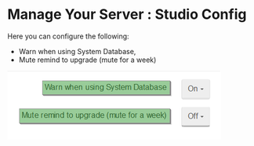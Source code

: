 # Manage Your Server : Studio Config

Here you can configure the following:

- Warn when using System Database,
- Mute remind to upgrade (mute for a week)

![Figure 1. Manage Your Server. Studio Config.](images/manage_your_server-studio_config-1.png)

